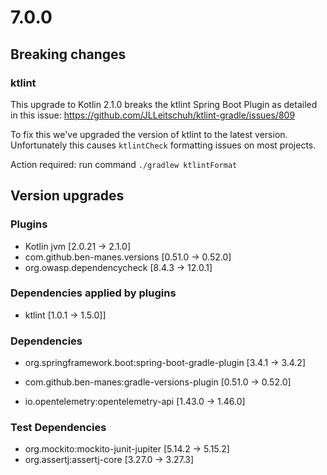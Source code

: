 # 7.0.0

## Breaking changes

### ktlint

This upgrade to Kotlin 2.1.0 breaks the ktlint Spring Boot Plugin as detailed in this issue: https://github.com/JLLeitschuh/ktlint-gradle/issues/809

To fix this we've upgraded the version of ktlint to the latest version. Unfortunately this causes `ktlintCheck` formatting issues on most projects.

Action required: run command `./gradlew ktlintFormat`

## Version upgrades

### Plugins
- Kotlin jvm [2.0.21 -> 2.1.0]
- com.github.ben-manes.versions [0.51.0 -> 0.52.0]
- org.owasp.dependencycheck [8.4.3 -> 12.0.1]

### Dependencies applied by plugins
- ktlint [1.0.1 -> 1.5.0]]

### Dependencies
- org.springframework.boot:spring-boot-gradle-plugin [3.4.1 -> 3.4.2]
- com.github.ben-manes:gradle-versions-plugin [0.51.0 -> 0.52.0]

- io.opentelemetry:opentelemetry-api [1.43.0 -> 1.46.0]

### Test Dependencies
- org.mockito:mockito-junit-jupiter [5.14.2 -> 5.15.2]
- org.assertj:assertj-core [3.27.0 -> 3.27.3]